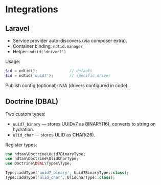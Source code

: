 # Integrations

## Laravel
- Service provider auto-discovers (via composer extra).
- Container binding: `ndtid.manager`
- Helper: `ndtid('driver?')`

Usage:
```php
$id = ndtid();              // default
$id = ndtid('uuid7');       // specific driver
```

Publish config (optional): N/A (drivers configured in code).

## Doctrine (DBAL)
Two custom types:
- `uuid7_binary` — stores UUIDv7 as BINARY(16), converts to string on hydration.
- `ulid_char` — stores ULID as CHAR(26).

Register types:
```php
use ndtan\Doctrine\Uuid7BinaryType;
use ndtan\Doctrine\UlidCharType;
use Doctrine\DBAL\Types\Type;

Type::addType('uuid7_binary', Uuid7BinaryType::class);
Type::addType('ulid_char', UlidCharType::class);
```
